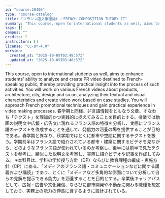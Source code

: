 ```yaml
---
id: "course:20406"
type: "course-catalog"
title: "フランス語文章理論Ⅱ ／FRENCH COMPOSITION THEORY II"
summary: "This course, open to international students as well, aims to enhance students' ability to analyze and create PR video de…"
tags: []
campus: ""
credits: 2
instructors: []
license: "CC-BY-4.0"
version:
  created_at: "2025-10-09T03:48:57Z"
  updated_at: "2025-10-09T03:48:57Z"
---
```

This course, open to international students as well, aims to enhance students' ability to analyze and create PR video destined to French-speaking public, thereby providing practical insight into the process of such activities. You will work on various French videos about products, architecture, city, design and so on, analyzing their textual and visual characteristics and create video work based on case studies. You will approach French promotional techniques and gain practical experience in video making processes. 春学期と同様、非言語情報をともなう文章、すなわち「テクスト」を理論的かつ実践的に捉えてみることを目的とする。授業では動画の説明文や広報・広告文に現れるフランス語の特徴を分析し、実際にフランス語のテクストを作成することを通して、発信力の涵養の場を提供することが目的である。春学期と異なり、秋学期ではとくに都市や空間に関するテクストを扱う。学期前半はフランス語で紹介されている都市・建築に関するビデオを見ながら、どのようなフランス語が使われているのか考察し、後半には前半で見たテクストを参考に、類似した説明文を考案し、実際に紹介ビデオや記事を作成してみる。 ※本科目は、学科の学位授与方針（DP）ならびに教育課程の編成・実施方針（CP）にある、「メディアのフランス語・コミュニケーションなどに関する講義および講読」であり、とくに「メディアなど多角的な側面について分析して自らの見解を提示できる能力」を涵養することを目的とする。卒業後キャリアパスとして、広報・広告や文化発信、ならびに都市開発や不動産に関わる職種を想定しており、実務上の能力の伸長に資するように設計されている。
